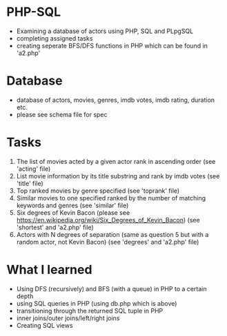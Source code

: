 # PHP-SQL
- Examining a database of actors using PHP, SQL and PLpgSQL
- completing assigned tasks
- creating seperate BFS/DFS functions in PHP which can be found in 'a2.php'

# Database
- database of actors, movies, genres, imdb votes, imdb rating, duration etc.
- please see schema file for spec

# Tasks
1. The list of movies acted by a given actor rank in ascending order (see 'acting' file)
2. List movie information by its title substring and rank by imdb votes (see 'title' file)
3. Top ranked movies by genre specified (see 'toprank' file)
4. Similar movies to one specified ranked by the number of matching keywords and genres (see 'similar' file)
5. Six degrees of Kevin Bacon (please see https://en.wikipedia.org/wiki/Six_Degrees_of_Kevin_Bacon) (see 'shortest' and 'a2.php' file)
6. Actors with N degrees of separation (same as question 5 but with a random actor, not Kevin Bacon) (see 'degrees' and 'a2.php' file)

# What I learned
- Using DFS (recursively) and BFS (with a queue) in PHP to a certain depth
- using SQL queries in PHP (using db.php which is above)
- transitioning through the returned SQL tuple in PHP
- inner joins/outer joins/left/right joins
- Creating SQL views

